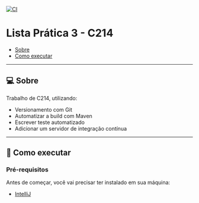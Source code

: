 [![CI](https://github.com/franlaranjo/c214-lista-3/actions/workflows/main.yml/badge.svg)](https://github.com/franlaranjo/c214-lista-3/actions/workflows/main.yml)

# Lista Prática 3 - C214
- [Sobre](#-sobre)
- [Como executar](#-como-executar)

---

## 💻 Sobre

Trabalho de C214, utilizando:
- Versionamento com Git
- Automatizar a build com Maven
- Escrever teste automatizado
- Adicionar um servidor de integração contínua

---

## 🚀 Como executar

### Pré-requisitos

Antes de começar, você vai precisar ter instalado em sua máquina:

- [IntelliJ](https://www.jetbrains.com/pt-br/idea/download/#section=windows)
